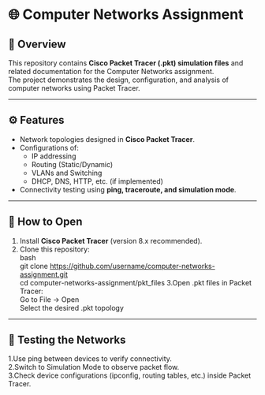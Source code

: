 # 🌐 Computer Networks Assignment

## 📌 Overview
This repository contains **Cisco Packet Tracer (.pkt) simulation files** and related documentation for the Computer Networks assignment.  
The project demonstrates the design, configuration, and analysis of computer networks using Packet Tracer.


---

## ⚙️ Features
- Network topologies designed in **Cisco Packet Tracer**.
- Configurations of:
  - IP addressing
  - Routing (Static/Dynamic)
  - VLANs and Switching
  - DHCP, DNS, HTTP, etc. (if implemented)
- Connectivity testing using **ping, traceroute, and simulation mode**.

---

## 🚀 How to Open
1. Install **Cisco Packet Tracer** (version 8.x recommended).
2. Clone this repository:<br>
   bash<br>
   git clone https://github.com/username/computer-networks-assignment.git<br>
   cd computer-networks-assignment/pkt_files
3.Open .pkt files in Packet Tracer:<br>
  Go to File → Open<br>
  Select the desired .pkt topology<br>

---

## 🧪 Testing the Networks
1.Use ping between devices to verify connectivity.<br>
2.Switch to Simulation Mode to observe packet flow.<br>
3.Check device configurations (ipconfig, routing tables, etc.) inside Packet Tracer.<br>
